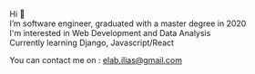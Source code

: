 Hi 👋 <br />
I’m software engineer, graduated with a master degree in 2020 <br />
I'm interested in Web Development and Data Analysis <br />
Currently learning Django, Javascript/React <br />

You can contact me on : elab.ilias@gmail.com

<!---
IliasElab/IliasElab is a ✨ special ✨ repository because its `README.md` (this file) appears on your GitHub profile.
You can click the Preview link to take a look at your changes.
--->
